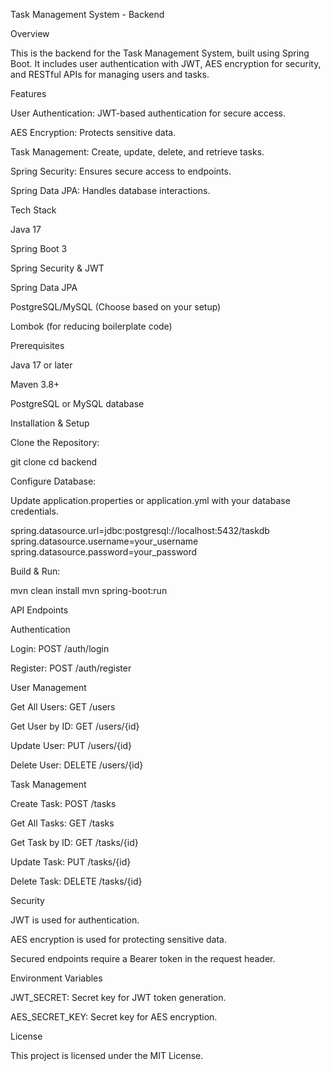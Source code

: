 Task Management System - Backend

Overview

This is the backend for the Task Management System, built using Spring Boot. It includes user authentication with JWT, AES encryption for security, and RESTful APIs for managing users and tasks.

Features

User Authentication: JWT-based authentication for secure access.

AES Encryption: Protects sensitive data.

Task Management: Create, update, delete, and retrieve tasks.

Spring Security: Ensures secure access to endpoints.

Spring Data JPA: Handles database interactions.

Tech Stack

Java 17

Spring Boot 3

Spring Security & JWT

Spring Data JPA

PostgreSQL/MySQL (Choose based on your setup)

Lombok (for reducing boilerplate code)

Prerequisites

Java 17 or later

Maven 3.8+

PostgreSQL or MySQL database

Installation & Setup

Clone the Repository:

git clone <repository-url>
cd backend

Configure Database:

Update application.properties or application.yml with your database credentials.

spring.datasource.url=jdbc:postgresql://localhost:5432/taskdb
spring.datasource.username=your_username
spring.datasource.password=your_password

Build & Run:

mvn clean install
mvn spring-boot:run

API Endpoints

Authentication

Login: POST /auth/login

Register: POST /auth/register

User Management

Get All Users: GET /users

Get User by ID: GET /users/{id}

Update User: PUT /users/{id}

Delete User: DELETE /users/{id}

Task Management

Create Task: POST /tasks

Get All Tasks: GET /tasks

Get Task by ID: GET /tasks/{id}

Update Task: PUT /tasks/{id}

Delete Task: DELETE /tasks/{id}

Security

JWT is used for authentication.

AES encryption is used for protecting sensitive data.

Secured endpoints require a Bearer token in the request header.

Environment Variables

JWT_SECRET: Secret key for JWT token generation.

AES_SECRET_KEY: Secret key for AES encryption.

License

This project is licensed under the MIT License.

